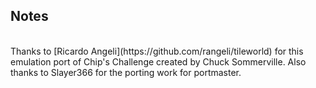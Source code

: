 ## Notes
<br/>
Thanks to [Ricardo Angeli](https://github.com/rangeli/tileworld) for this emulation port of Chip's Challenge created by Chuck Sommerville.  Also thanks to Slayer366 for the porting work for portmaster.
<br/>
